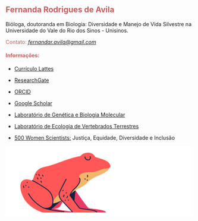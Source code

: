 

##  <span style="color: IndianRed"> Fernanda Rodrigues de Avila  </span>

Bióloga, doutoranda em Biologia: Diversidade e Manejo de Vida Silvestre na Universidade do Vale do Rio dos Sinos - Unisinos.

<span style="color: IndianRed">Contato: </span> *fernandar.avila@gmail.com*





#### <span style="color: IndianRed"> Informações:  </span>

- [Currículo Lattes](http://buscatextual.cnpq.br/buscatextual/visualizacv.do?id=K4869341A1)
- [ResearchGate](https://www.researchgate.net/profile/Fernanda_Rodrigues_De_Avila)
- [ORCID](https://orcid.org/0000-0002-1572-2722)
- [Google Scholar](https://scholar.google.com.br/citations?user=sgL10A8AAAAJ&hl=pt-BR&oi=sra)

- [Laboratório de Genética e Biologia Molecular](https://evoecogenecons.wixsite.com/labbiomol/membros) 
- [Laboratório de Ecologia de Vertebrados Terrestres](https://herpetologiaunisin.wixsite.com/levert/doutorandos) 
- [500 Women Scientists:](https://500womenscientists.org/portugues-nosso-compromisso) Justiça, Equidade, Diversidade e Inclusão

![](/assets/sapo_rosa.png) 





